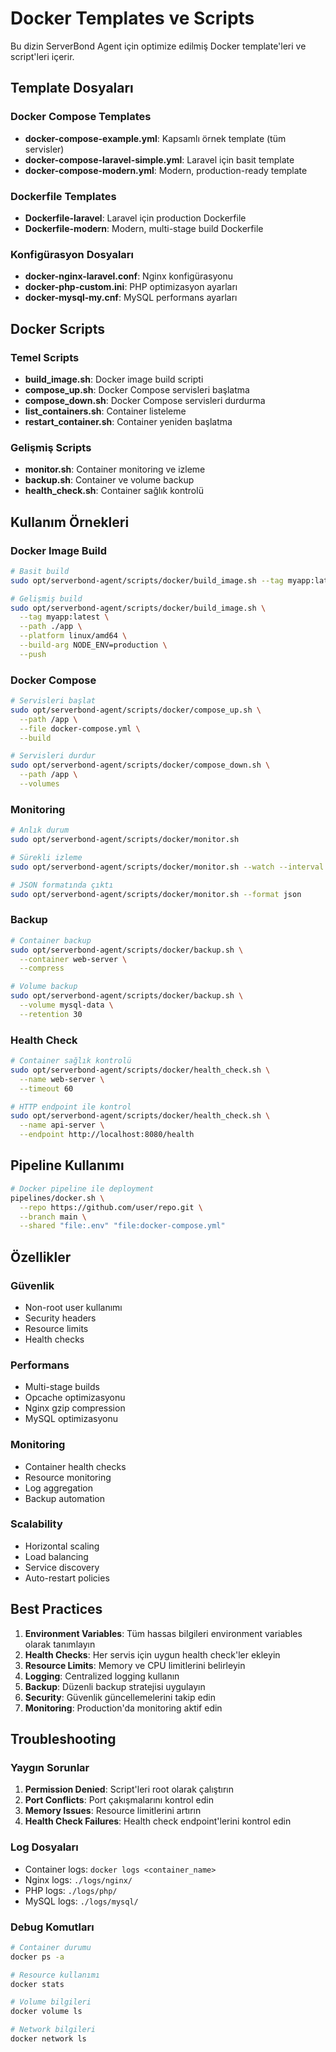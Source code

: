 # Docker Templates ve Scripts

Bu dizin ServerBond Agent için optimize edilmiş Docker template'leri ve script'leri içerir.

## Template Dosyaları

### Docker Compose Templates

- **docker-compose-example.yml**: Kapsamlı örnek template (tüm servisler)
- **docker-compose-laravel-simple.yml**: Laravel için basit template
- **docker-compose-modern.yml**: Modern, production-ready template

### Dockerfile Templates

- **Dockerfile-laravel**: Laravel için production Dockerfile
- **Dockerfile-modern**: Modern, multi-stage build Dockerfile

### Konfigürasyon Dosyaları

- **docker-nginx-laravel.conf**: Nginx konfigürasyonu
- **docker-php-custom.ini**: PHP optimizasyon ayarları
- **docker-mysql-my.cnf**: MySQL performans ayarları

## Docker Scripts

### Temel Scripts

- **build_image.sh**: Docker image build scripti
- **compose_up.sh**: Docker Compose servisleri başlatma
- **compose_down.sh**: Docker Compose servisleri durdurma
- **list_containers.sh**: Container listeleme
- **restart_container.sh**: Container yeniden başlatma

### Gelişmiş Scripts

- **monitor.sh**: Container monitoring ve izleme
- **backup.sh**: Container ve volume backup
- **health_check.sh**: Container sağlık kontrolü

## Kullanım Örnekleri

### Docker Image Build

```bash
# Basit build
sudo opt/serverbond-agent/scripts/docker/build_image.sh --tag myapp:latest

# Gelişmiş build
sudo opt/serverbond-agent/scripts/docker/build_image.sh \
  --tag myapp:latest \
  --path ./app \
  --platform linux/amd64 \
  --build-arg NODE_ENV=production \
  --push
```

### Docker Compose

```bash
# Servisleri başlat
sudo opt/serverbond-agent/scripts/docker/compose_up.sh \
  --path /app \
  --file docker-compose.yml \
  --build

# Servisleri durdur
sudo opt/serverbond-agent/scripts/docker/compose_down.sh \
  --path /app \
  --volumes
```

### Monitoring

```bash
# Anlık durum
sudo opt/serverbond-agent/scripts/docker/monitor.sh

# Sürekli izleme
sudo opt/serverbond-agent/scripts/docker/monitor.sh --watch --interval 10

# JSON formatında çıktı
sudo opt/serverbond-agent/scripts/docker/monitor.sh --format json
```

### Backup

```bash
# Container backup
sudo opt/serverbond-agent/scripts/docker/backup.sh \
  --container web-server \
  --compress

# Volume backup
sudo opt/serverbond-agent/scripts/docker/backup.sh \
  --volume mysql-data \
  --retention 30
```

### Health Check

```bash
# Container sağlık kontrolü
sudo opt/serverbond-agent/scripts/docker/health_check.sh \
  --name web-server \
  --timeout 60

# HTTP endpoint ile kontrol
sudo opt/serverbond-agent/scripts/docker/health_check.sh \
  --name api-server \
  --endpoint http://localhost:8080/health
```

## Pipeline Kullanımı

```bash
# Docker pipeline ile deployment
pipelines/docker.sh \
  --repo https://github.com/user/repo.git \
  --branch main \
  --shared "file:.env" "file:docker-compose.yml"
```

## Özellikler

### Güvenlik
- Non-root user kullanımı
- Security headers
- Resource limits
- Health checks

### Performans
- Multi-stage builds
- Opcache optimizasyonu
- Nginx gzip compression
- MySQL optimizasyonu

### Monitoring
- Container health checks
- Resource monitoring
- Log aggregation
- Backup automation

### Scalability
- Horizontal scaling
- Load balancing
- Service discovery
- Auto-restart policies

## Best Practices

1. **Environment Variables**: Tüm hassas bilgileri environment variables olarak tanımlayın
2. **Health Checks**: Her servis için uygun health check'ler ekleyin
3. **Resource Limits**: Memory ve CPU limitlerini belirleyin
4. **Logging**: Centralized logging kullanın
5. **Backup**: Düzenli backup stratejisi uygulayın
6. **Security**: Güvenlik güncellemelerini takip edin
7. **Monitoring**: Production'da monitoring aktif edin

## Troubleshooting

### Yaygın Sorunlar

1. **Permission Denied**: Script'leri root olarak çalıştırın
2. **Port Conflicts**: Port çakışmalarını kontrol edin
3. **Memory Issues**: Resource limitlerini artırın
4. **Health Check Failures**: Health check endpoint'lerini kontrol edin

### Log Dosyaları

- Container logs: `docker logs <container_name>`
- Nginx logs: `./logs/nginx/`
- PHP logs: `./logs/php/`
- MySQL logs: `./logs/mysql/`

### Debug Komutları

```bash
# Container durumu
docker ps -a

# Resource kullanımı
docker stats

# Volume bilgileri
docker volume ls

# Network bilgileri
docker network ls
```
